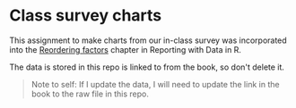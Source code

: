# Class survey charts

This assignment to make charts from our in-class survey was incorporated into the [Reordering factors](https://utdata.github.io/rwd-r-reporting-with-data/reordering-factors.html) chapter in Reporting with Data in R.

The data is stored in this repo is linked to from the book, so don't delete it.

> Note to self: If I update the data, I will need to update the link in the book to the raw file in this repo.
